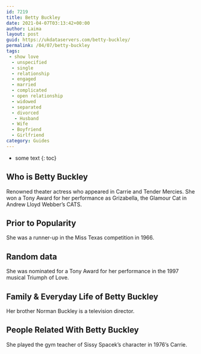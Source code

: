 ```yaml
---
id: 7219
title: Betty Buckley
date: 2021-04-07T03:13:42+00:00
author: Laima
layout: post
guid: https://ukdataservers.com/betty-buckley/
permalink: /04/07/betty-buckley
tags:
 - show love
  - unspecified
  - single
  - relationship
  - engaged
  - married
  - complicated
  - open relationship
  - widowed
  - separated
  - divorced
   - Husband
  - Wife
  - Boyfriend
  - Girlfriend
category: Guides
---
```


* some text
{: toc}


## Who is Betty Buckley
                  
                  
                  
Renowned theater actress who appeared in Carrie and Tender Mercies. She won a Tony Award for her performance as Grizabella, the Glamour Cat in Andrew Lloyd Webber&#8217;s CATS.
                  
              
            
              
            
                
                
                
## Prior to Popularity
                  
                  
                  
She was a runner-up in the Miss Texas competition in 1966.
                  
              
            
              
            
                
                
                
## Random data
                  
                  
                  
She was nominated for a Tony Award for her performance in the 1997 musical Triumph of Love.
                  
              
            
              
            
                
                
                
## Family & Everyday Life of Betty Buckley
                  
                  
                  
Her brother Norman Buckley is a television director.
                  
              
            
              
            
                
                
                
## People Related With Betty Buckley
                  
                  
                  
She played the gym teacher of Sissy Spacek&#8217;s character in 1976&#8217;s Carrie.
                  
              
            
              
            
                
              
            
              
              
            
            
              
            
          
          
          